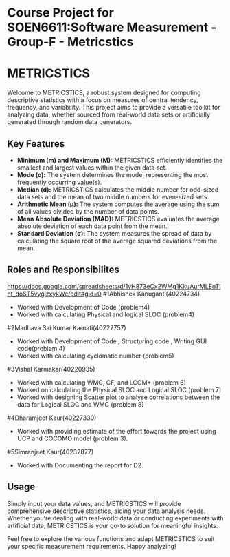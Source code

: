 # Course Project for SOEN6611:Software Measurement - Group-F - Metricstics
# METRICSTICS

Welcome to METRICSTICS, a robust system designed for computing descriptive statistics with a focus on measures of central tendency, frequency, and variability. This project aims to provide a versatile toolkit for analyzing data, whether sourced from real-world data sets or artificially generated through random data generators.

## Key Features
- **Minimum (m) and Maximum (M):** METRICSTICS efficiently identifies the smallest and largest values within the given data set.
- **Mode (o):** The system determines the mode, representing the most frequently occurring value(s).
- **Median (d):** METRICSTICS calculates the middle number for odd-sized data sets and the mean of two middle numbers for even-sized sets.
- **Arithmetic Mean (μ):** The system computes the average using the sum of all values divided by the number of data points.
- **Mean Absolute Deviation (MAD):** METRICSTICS evaluates the average absolute deviation of each data point from the mean.
- **Standard Deviation (σ):** The system measures the spread of data by calculating the square root of the average squared deviations from the mean.


## Roles and Responsibilites

https://docs.google.com/spreadsheets/d/1vH873eCx2WMg1KkuAurMLEoTIht_doST5vyglzxykWc/edit#gid=0
#1Abhishek Kanuganti(40224734)

- Worked with Development of Code (problem4)
- Worked with calculating Physical and logical SLOC (problem4)

#2Madhava Sai Kumar Karnati(40227757)

- Worked with Development of Code , Structuring code , Writing GUI code(problem 4)
- Worked with calculating cyclomatic number (problem5)

#3Vishal Karmakar(40220935)

- Worked with calculating WMC, CF, and LCOM* (problem 6)
- Worked on calculating the Physical SLOC and Logical SLOC (problem 7)
- Worked with designing Scatter plot to analyse correlations between the data for Logical SLOC and WMC (problem 8)

#4Dharamjeet Kaur(40227330)

- Worked with providing estimate of the effort towards the project using UCP and COCOMO model (problem 3).

#5Simranjeet Kaur(40232877)

- Worked with Documenting the report for D2.


## Usage
Simply input your data values, and METRICSTICS will provide comprehensive descriptive statistics, aiding your data analysis needs. Whether you're dealing with real-world data or conducting experiments with artificial data, METRICSTICS is your go-to solution for meaningful insights.

Feel free to explore the various functions and adapt METRICSTICS to suit your specific measurement requirements. Happy analyzing!
